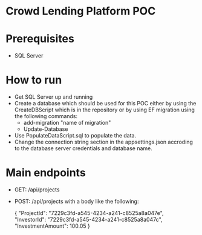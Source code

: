 # Crowd Lending Platform POC

# Prerequisites
- SQL Server

# How to run
- Get SQL Server up and running
- Create a database which should be used for this POC either by using the CreateDBScript which is in the repository or by using EF migration using the following commands:
  - add-migration "name of migration"
  - Update-Database
- Use PopulateDataScript.sql to populate the data.
- Change the connection string section in the appsettings.json accroding to the database server credentials and database name.

# Main endpoints
- GET: <url>/api/projects
- POST: <url>/api/projects with a body like the following:

  {
    "ProjectId": "7229c3fd-a545-4234-a241-c8525a8a047e",
    "InvestorId": "7229c3fd-a545-4234-a241-c8525a8a047c",
    "InvestmentAmount": 100.05
  }
 
